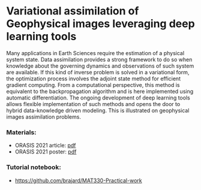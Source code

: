 # Variational assimilation of Geophysical images leveraging deep learning tools #

<p> Many applications in Earth Sciences require the estimation of a physical system state. Data assimilation provides a strong framework to do so when knowledge about the governing dynamics and observations of such system are available. If this kind of inverse problem is solved in a variational form, the optimization process involves the adjoint state method for efficient gradient computing. From a computational perspective, this method is equivalent to the backpropagation algorithm and is here implemented using automatic differentiation. The ongoing development of deep learning tools allows flexible implementation of such methods and opens the door to hybrid data-knowledge driven modeling. This is illustrated on geophysical images assimilation problems.

### Materials:
- ORASIS 2021 article: [pdf](ORASIS2021_article.pdf)
- ORASIS 2021 poster: [pdf](ORASIS2021_poster.pdf)

### Tutorial notebook:
- <https://github.com/brajard/MAT330-Practical-work>

